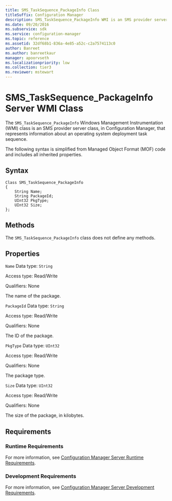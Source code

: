 ```yaml
---
title: SMS_TaskSequence_PackageInfo Class
titleSuffix: Configuration Manager
description: SMS_TaskSequence_PackageInfo WMI is an SMS provider server class that represents information about an operating system deployment task sequence.
ms.date: 09/20/2016
ms.subservice: sdk
ms.service: configuration-manager
ms.topic: reference
ms.assetid: 32df68b1-836a-4e85-a52c-c2a7574113c0
author: Banreet
ms.author: banreetkaur
manager: apoorvseth
ms.localizationpriority: low
ms.collection: tier3
ms.reviewer: mstewart
---
```

# SMS_TaskSequence_PackageInfo Server WMI Class
The `SMS_TaskSequence_PackageInfo` Windows Management Instrumentation (WMI) class is an SMS provider server class, in Configuration Manager, that represents information about an operating system deployment task sequence.

 The following syntax is simplified from Managed Object Format (MOF) code and includes all inherited properties.

## Syntax

```
Class SMS_TaskSequence_PackageInfo
{
    String Name;
    String PackageId;
    UInt32 PkgType;
    UInt32 Size;
};

```

## Methods
 The `SMS_TaskSequence_PackageInfo` class does not define any methods.

## Properties
 `Name`
 Data type:  `String`

 Access type: Read/Write

 Qualifiers: None

 The name of the package.

 `PackageId`
 Data type: `String`

 Access type: Read/Write

 Qualifiers: None

 The ID of the package.

 `PkgType`
 Data type: `UInt32`

 Access type: Read/Write

 Qualifiers: None

 The package type.

 `Size`
 Data type: `UInt32`

 Access type: Read/Write

 Qualifiers: None

 The size of the package, in kilobytes.

## Requirements

### Runtime Requirements
 For more information, see [Configuration Manager Server Runtime Requirements](../../../develop/core/reqs/server-runtime-requirements.md).

### Development Requirements
 For more information, see [Configuration Manager Server Development Requirements](../../../develop/core/reqs/server-development-requirements.md).
